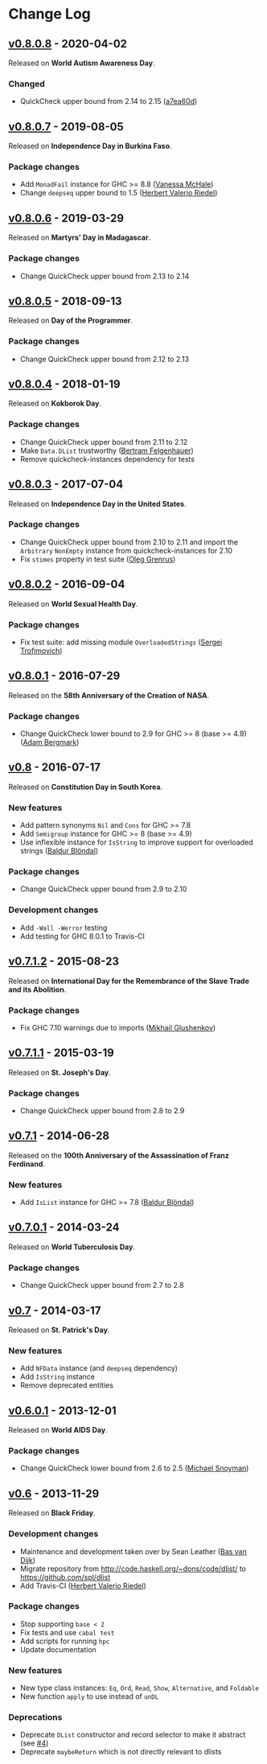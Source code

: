 # Change Log

## [v0.8.0.8][] - 2020-04-02

Released on **World Autism Awareness Day**.

### Changed

* QuickCheck upper bound from 2.14 to 2.15 ([a7ea60d][])

## [v0.8.0.7][] - 2019-08-05

Released on **Independence Day in Burkina Faso**.

### Package changes

* Add `MonadFail` instance for GHC >= 8.8
  ([Vanessa McHale](https://github.com/vmchale))
* Change `deepseq` upper bound to 1.5
  ([Herbert Valerio Riedel](https://github.com/hvr))

## [v0.8.0.6][] - 2019-03-29

Released on **Martyrs' Day in Madagascar**.

### Package changes

* Change QuickCheck upper bound from 2.13 to 2.14

## [v0.8.0.5][] - 2018-09-13

Released on **Day of the Programmer**.

### Package changes

* Change QuickCheck upper bound from 2.12 to 2.13

## [v0.8.0.4][] - 2018-01-19

Released on **Kokborok Day**.

### Package changes

* Change QuickCheck upper bound from 2.11 to 2.12
* Make `Data.DList` trustworthy
  ([Bertram Felgenhauer](https://github.com/int-e))
* Remove quickcheck-instances dependency for tests

## [v0.8.0.3][] - 2017-07-04

Released on **Independence Day in the United States**.

### Package changes

* Change QuickCheck upper bound from 2.10 to 2.11 and import the `Arbitrary`
  `NonEmpty` instance from quickcheck-instances for 2.10
* Fix `stimes` property in test suite
  ([Oleg Grenrus](https://github.com/phadej))

## [v0.8.0.2][] - 2016-09-04

Released on **World Sexual Health Day**.

### Package changes

* Fix test suite: add missing module `OverloadedStrings`
  ([Sergei Trofimovich](https://github.com/trofi))

## [v0.8.0.1][] - 2016-07-29

Released on the **58th Anniversary of the Creation of NASA**.

### Package changes

* Change QuickCheck lower bound to 2.9 for GHC >= 8 (base >= 4.9)
  ([Adam Bergmark](https://github.com/bergmark))

## [v0.8][] - 2016-07-17

Released on **Constitution Day in South Korea**.

### New features

* Add pattern synonyms `Nil` and `Cons` for GHC >= 7.8
* Add `Semigroup` instance for GHC >= 8 (base >= 4.9)
* Use inflexible instance for `IsString` to improve support for overloaded
  strings ([Baldur Blöndal](https://github.com/Icelandjack))

### Package changes

* Change QuickCheck upper bound from 2.9 to 2.10

### Development changes

* Add `-Wall -Werror` testing
* Add testing for GHC 8.0.1 to Travis-CI

## [v0.7.1.2][] - 2015-08-23

Released on **International Day for the Remembrance of the Slave Trade and its Abolition**.

### Package changes

* Fix GHC 7.10 warnings due to imports
  ([Mikhail Glushenkov](https://github.com/23Skidoo))

## [v0.7.1.1][] - 2015-03-19

Released on **St. Joseph's Day**.

### Package changes

* Change QuickCheck upper bound from 2.8 to 2.9

## [v0.7.1][] - 2014-06-28

Released on the **100th Anniversary of the Assassination of Franz Ferdinand**.

### New features

* Add `IsList` instance for GHC >= 7.8
  ([Baldur Blöndal](https://github.com/Icelandjack))

## [v0.7.0.1][] - 2014-03-24

Released on **World Tuberculosis Day**.

### Package changes

* Change QuickCheck upper bound from 2.7 to 2.8

## [v0.7][] - 2014-03-17

Released on **St. Patrick's Day**.

### New features

* Add `NFData` instance (and `deepseq` dependency)
* Add `IsString` instance
* Remove deprecated entities

## [v0.6.0.1][] - 2013-12-01

Released on **World AIDS Day**.

### Package changes

* Change QuickCheck lower bound from 2.6 to 2.5
  ([Michael Snoyman](https://github.com/snoyberg))

## [v0.6][] - 2013-11-29

Released on **Black Friday**.

### Development changes

* Maintenance and development taken over by Sean Leather
  ([Bas van Dijk](https://github.com/basvandijk))
* Migrate repository from http://code.haskell.org/~dons/code/dlist/ to
  https://github.com/spl/dlist
* Add Travis-CI ([Herbert Valerio Riedel](https://github.com/hvr))

### Package changes

* Stop supporting `base < 2`
* Fix tests and use `cabal test`
* Add scripts for running `hpc`
* Update documentation

### New features

* New type class instances: `Eq`, `Ord`, `Read`, `Show`, `Alternative`,
  and `Foldable`
* New function `apply` to use instead of `unDL`

### Deprecations

* Deprecate `DList` constructor and record selector to make it abstract
  (see [#4](https://github.com/spl/dlist/issues/4))
* Deprecate `maybeReturn` which is not directly relevant to dlists

[a7ea60d]: https://github.com/spl/dlist/commit/a7ea60d3d02775216a15d6f688db230d7735c9d1
[v0.6]: https://github.com/spl/dlist/compare/v0.5...v0.6
[v0.6.0.1]: https://github.com/spl/dlist/compare/v0.6...v0.6.0.1
[v0.7]: https://github.com/spl/dlist/compare/v0.6.0.1...v0.7
[v0.7.0.1]: https://github.com/spl/dlist/compare/v0.7...v0.7.0.1
[v0.7.1.1]: https://github.com/spl/dlist/compare/v0.7.1...v0.7.1.1
[v0.7.1.2]: https://github.com/spl/dlist/compare/v0.7.1.1...v0.7.1.2
[v0.7.1]: https://github.com/spl/dlist/compare/v0.7.0.1...v0.7.1
[v0.8]: https://github.com/spl/dlist/compare/v0.7.1.2...v0.8
[v0.8.0.1]: https://github.com/spl/dlist/compare/v0.8...v0.8.0.1
[v0.8.0.2]: https://github.com/spl/dlist/compare/v0.8.0.1...v0.8.0.2
[v0.8.0.3]: https://github.com/spl/dlist/compare/v0.8.0.2...v0.8.0.3
[v0.8.0.4]: https://github.com/spl/dlist/compare/v0.8.0.3...v0.8.0.4
[v0.8.0.5]: https://github.com/spl/dlist/compare/v0.8.0.4...v0.8.0.5
[v0.8.0.6]: https://github.com/spl/dlist/compare/v0.8.0.5...v0.8.0.6
[v0.8.0.7]: https://github.com/spl/dlist/compare/v0.8.0.6...v0.8.0.7
[v0.8.0.8]: https://github.com/spl/dlist/compare/v0.8.0.7...v0.8.0.8
